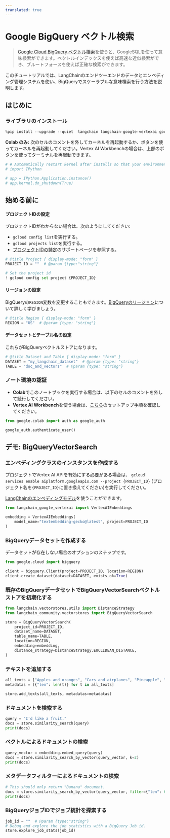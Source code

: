 ```yaml
---
translated: true
---
```


# Google BigQuery ベクトル検索

> [Google Cloud BigQuery ベクトル検索](https://cloud.google.com/bigquery/docs/vector-search-intro)を使うと、GoogleSQLを使って意味検索ができます。ベクトルインデックスを使えば高速な近似検索ができ、ブルートフォースを使えば正確な検索ができます。

このチュートリアルでは、LangChainのエンドツーエンドのデータとエンベディング管理システムを使い、BigQueryでスケーラブルな意味検索を行う方法を説明します。

## はじめに

### ライブラリのインストール

```python
%pip install --upgrade --quiet  langchain langchain-google-vertexai google-cloud-bigquery
```

**Colab のみ:** 次のセルのコメントを外してカーネルを再起動するか、ボタンを使ってカーネルを再起動してください。Vertex AI Workbenchの場合は、上部のボタンを使ってターミナルを再起動できます。

```python
# # Automatically restart kernel after installs so that your environment can access the new packages
# import IPython

# app = IPython.Application.instance()
# app.kernel.do_shutdown(True)
```

## 始める前に

#### プロジェクトIDの設定

プロジェクトIDがわからない場合は、次のようにしてください:
* `gcloud config list`を実行する。
* `gcloud projects list`を実行する。
* [プロジェクトIDの特定](https://support.google.com/googleapi/answer/7014113)のサポートページを参照する。

```python
# @title Project { display-mode: "form" }
PROJECT_ID = ""  # @param {type:"string"}

# Set the project id
! gcloud config set project {PROJECT_ID}
```

#### リージョンの設定

BigQueryの`REGION`変数を変更することもできます。[BigQueryのリージョン](https://cloud.google.com/bigquery/docs/locations#supported_locations)について詳しく学びましょう。

```python
# @title Region { display-mode: "form" }
REGION = "US"  # @param {type: "string"}
```

#### データセットとテーブル名の設定

これらがBigQueryベクトルストアになります。

```python
# @title Dataset and Table { display-mode: "form" }
DATASET = "my_langchain_dataset"  # @param {type: "string"}
TABLE = "doc_and_vectors"  # @param {type: "string"}
```

### ノート環境の認証

- **Colab**でこのノートブックを実行する場合は、以下のセルのコメントを外して続行してください。
- **Vertex AI Workbench**を使う場合は、[こちら](https://github.com/GoogleCloudPlatform/generative-ai/tree/main/setup-env)のセットアップ手順を確認してください。

```python
from google.colab import auth as google_auth

google_auth.authenticate_user()
```

## デモ: BigQueryVectorSearch

### エンベディングクラスのインスタンスを作成する

プロジェクトでVertex AI APIを有効にする必要がある場合は、
`gcloud services enable aiplatform.googleapis.com --project {PROJECT_ID}`
(プロジェクト名を`{PROJECT_ID}`に置き換えてください)を実行してください。

[LangChainのエンベディングモデル](/docs/integrations/text_embedding/)を使うことができます。

```python
from langchain_google_vertexai import VertexAIEmbeddings

embedding = VertexAIEmbeddings(
    model_name="textembedding-gecko@latest", project=PROJECT_ID
)
```

### BigQueryデータセットを作成する

データセットが存在しない場合のオプションのステップです。

```python
from google.cloud import bigquery

client = bigquery.Client(project=PROJECT_ID, location=REGION)
client.create_dataset(dataset=DATASET, exists_ok=True)
```

### 既存のBigQueryデータセットでBigQueryVectorSearchベクトルストアを初期化する

```python
from langchain.vectorstores.utils import DistanceStrategy
from langchain_community.vectorstores import BigQueryVectorSearch

store = BigQueryVectorSearch(
    project_id=PROJECT_ID,
    dataset_name=DATASET,
    table_name=TABLE,
    location=REGION,
    embedding=embedding,
    distance_strategy=DistanceStrategy.EUCLIDEAN_DISTANCE,
)
```

### テキストを追加する

```python
all_texts = ["Apples and oranges", "Cars and airplanes", "Pineapple", "Train", "Banana"]
metadatas = [{"len": len(t)} for t in all_texts]

store.add_texts(all_texts, metadatas=metadatas)
```

### ドキュメントを検索する

```python
query = "I'd like a fruit."
docs = store.similarity_search(query)
print(docs)
```

### ベクトルによるドキュメントの検索

```python
query_vector = embedding.embed_query(query)
docs = store.similarity_search_by_vector(query_vector, k=2)
print(docs)
```

### メタデータフィルターによるドキュメントの検索

```python
# This should only return "Banana" document.
docs = store.similarity_search_by_vector(query_vector, filter={"len": 6})
print(docs)
```

### BigQueryジョブIDでジョブ統計を探索する

```python
job_id = ""  # @param {type:"string"}
# Debug and explore the job statistics with a BigQuery Job id.
store.explore_job_stats(job_id)
```

